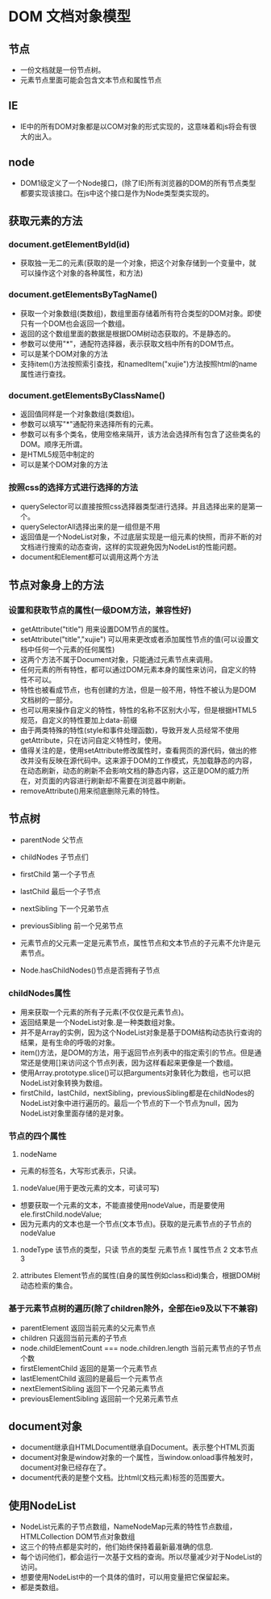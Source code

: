 # DOM 文档对象模型

## 节点

* 一份文档就是一份节点树。
* 元素节点里面可能会包含文本节点和属性节点

## IE

* IE中的所有DOM对象都是以COM对象的形式实现的，这意味着和js将会有很大的出入。

## node

* DOM1级定义了一个Node接口，(除了IE)所有浏览器的DOM的所有节点类型都要实现该接口。在js中这个接口是作为Node类型类实现的。

## 获取元素的方法

### document.getElementById(id)

* 获取独一无二的元素(获取的是一个对象，把这个对象存储到一个变量中，就可以操作这个对象的各种属性，和方法)

### document.getElementsByTagName()

* 获取一个对象数组(类数组)，数组里面存储着所有符合类型的DOM对象。即使只有一个DOM也会返回一个数组。
* 返回的这个数组里面的数据是根据DOM树动态获取的。不是静态的。
* 参数可以使用"*"，通配符选择器，表示获取文档中所有的DOM节点。
* 可以是某个DOM对象的方法
* 支持item()方法按照索引查找，和namedItem("xujie")方法按照html的name属性进行查找。

### document.getElementsByClassName()

* 返回值同样是一个对象数组(类数组)。
* 参数可以填写"*"通配符来选择所有的元素。
* 参数可以有多个类名，使用空格来隔开，该方法会选择所有包含了这些类名的DOM。顺序无所谓。
* 是HTML5规范中制定的
* 可以是某个DOM对象的方法

### 按照css的选择方式进行选择的方法

* querySelector可以直接按照css选择器类型进行选择。并且选择出来的是第一个。
* querySelectorAll选择出来的是一组但是不用
* 返回值是一个NodeList对象，不过底层实现是一组元素的快照，而非不断的对文档进行搜索的动态查询，这样的实现避免因为NodeList的性能问题。
* document和Element都可以调用这两个方法

## 节点对象身上的方法

### 设置和获取节点的属性(一级DOM方法，兼容性好)

* getAttribute("title") 用来设置DOM节点的属性。
* setAttribute("title","xujie") 可以用来更改或者添加属性节点的值(可以设置文档中任何一个元素的任何属性)
* 这两个方法不属于Document对象，只能通过元素节点来调用。
* 任何元素的所有特性，都可以通过DOM元素本身的属性来访问，自定义的特性不可以。
* 特性也被看成节点，也有创建的方法，但是一般不用，特性不被认为是DOM文档树的一部分。
* 也可以用来操作自定义的特性，特性的名称不区别大小写，但是根据HTML5规范，自定义的特性要加上data-前缀
* 由于两类特殊的特性(style和事件处理函数)，导致开发人员经常不使用getAttribute，只在访问自定义特性时，使用。
* 值得关注的是，使用setAttribute修改属性时，查看网页的源代码，做出的修改并没有反映在源代码中。这来源于DOM的工作模式，先加载静态的内容，在动态刷新，动态的刷新不会影响文档的静态内容，这正是DOM的威力所在，对页面的内容进行刷新却不需要在浏览器中刷新。
* removeAttribute()用来彻底删除元素的特性。

## 节点树

* parentNode   父节点
* childNodes    子节点们
* firstChild 第一个子节点
* lastChild  最后一个子节点  
* nextSibling  下一个兄弟节点
* previousSibling 前一个兄弟节点
* 元素节点的父元素一定是元素节点，属性节点和文本节点的子元素不允许是元素节点。

* Node.hasChildNodes()节点是否拥有子节点

### childNodes属性

* 用来获取一个元素的所有子元素(不仅仅是元素节点)。
* 返回结果是一个NodeList对象.是一种类数组对象。
* 并不是Array的实例，因为这个NodeList对象是基于DOM结构动态执行查询的结果，是有生命的呼吸的对象。
* item()方法，是DOM的方法，用于返回节点列表中的指定索引的节点。但是通常还是使用[]来访问这个节点列表，因为这样看起来更像是一个数组。
* 使用Array.prototype.slice()可以把arguments对象转化为数组，也可以把NodeList对象转换为数组。
* firstChild，lastChild，nextSibling，previousSibling都是在childNodes的NodeList对象中进行遍历的。最后一个节点的下一个节点为null，因为NodeList对象里面存储的是对象。

### 节点的四个属性

1. nodeName

* 元素的标签名，大写形式表示，只读。

1. nodeValue(用于更改元素的文本，可读可写)

* 想要获取一个元素的文本，不能直接使用nodeValue，而是要使用ele.firstChild.nodeValue;
* 因为元素内的文本也是一个节点(文本节点)。获取的是元素节点的子节点的nodeValue

1. nodeType
    该节点的类型，只读
        节点的类型
            元素节点    1
            属性节点    2
            文本节点    3

2. attributes   Element节点的属性(自身的属性例如class和id)集合，根据DOM树动态检索的集合。

### 基于元素节点树的遍历(除了children除外，全部在ie9及以下不兼容)

* parentElement 返回当前元素的父元素节点
* children 只返回当前元素的子节点
* node.childElementCount === node.children.length 当前元素节点的子节点个数
* firstElementChild  返回的是第一个元素节点
* lastElementChild 返回的是最后一个元素节点
* nextElementSibling 返回下一个兄弟元素节点
* previousElementSibling 返回前一个兄弟元素节点

## document对象

* document继承自HTMLDocument继承自Document。表示整个HTML页面
* document对象是window对象的一个属性，当window.onload事件触发时，document对象已经存在了。
* document代表的是整个文档。比html(文档元素)标签的范围要大。

## 使用NodeList

* NodeList元素的子节点数组，NameNodeMap元素的特性节点数组，HTMLCollection DOM节点对象数组
* 这三个的特点都是实时的，他们始终保持着最新最准确的信息.
* 每个访问他们，都会运行一次基于文档的查询。所以尽量减少对于NodeList的访问。
* 想要使用NodeList中的一个具体的值时，可以用变量把它保留起来。
* 都是类数组。
